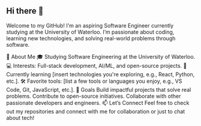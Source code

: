 ## Hi there 👋

Welcome to my GitHub! I'm an aspiring Software Engineer currently studying at the University of Waterloo. I’m passionate about coding, learning new technologies, and solving real-world problems through software.

🚀 About Me
🎓 Studying Software Engineering at the University of Waterloo.
💻 Interests: Full-stack development, AI/ML, and open-source projects.
🌱 Currently learning [insert technologies you're exploring, e.g., React, Python, etc.].
🛠️ Favorite tools: [list a few tools or languages you enjoy, e.g., VS Code, Git, JavaScript, etc.].
🌟 Goals
Build impactful projects that solve real problems.
Contribute to open-source initiatives.
Collaborate with other passionate developers and engineers.
📫 Let’s Connect
Feel free to check out my repositories and connect with me for collaboration or just to chat about tech!
<!--
**naali27/naali27** is a ✨ _special_ ✨ repository because its `README.md` (this file) appears on your GitHub profile.

Here are some ideas to get you started:

- 🔭 I’m currently working on ...
- 🌱 I’m currently learning ...
- 👯 I’m looking to collaborate on ...
- 🤔 I’m looking for help with ...
- 💬 Ask me about ...
- 📫 How to reach me: ...
- 😄 Pronouns: ...
- ⚡ Fun fact: ...
-->
